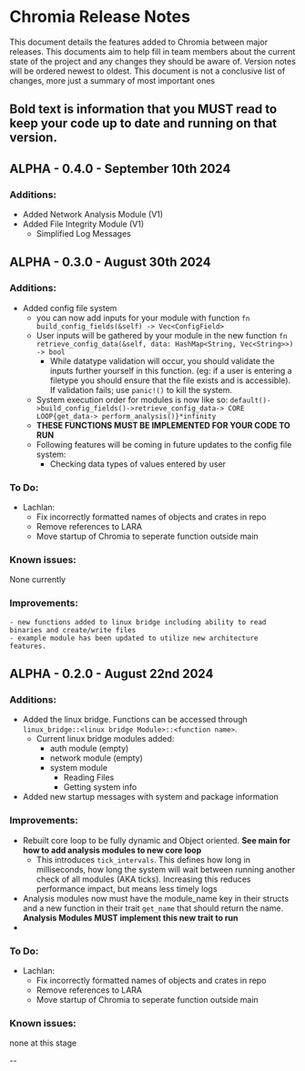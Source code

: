 # Chromia Release Notes
This document details the features added to Chromia between major releases. This documents aim to help fill in team members about the current state of the project and any changes they should be aware of. Version notes will be ordered newest to oldest. This document is not a conclusive list of changes, more just a summary of most important ones

**Bold text is information that you MUST read to keep your code up to date and running on that version**.
----

## ALPHA - 0.4.0 - September 10th 2024
### Additions:
- Added Network Analysis Module (V1)
- Added File Integrity Module (V1)
    - Simplified Log Messages

## ALPHA - 0.3.0 - August 30th 2024
### Additions:
- Added config file system 
    - you can now add inputs for your module with function `fn build_config_fields(&self) -> Vec<ConfigField>`
    - User inputs will be gathered by your module in the new function `fn retrieve_config_data(&self, data: HashMap<String, Vec<String>>) -> bool`
        - While datatype validation will occur, you should validate the inputs further yourself in this function. (eg: if a user is entering a filetype you should ensure that the file exists and is accessible). If validation fails; use `panic!()` to kill the system. 
    - System execution order for modules is now like so: `default()->build_config_fields()->retrieve_config_data-> CORE LOOP{get_data-> perform_analysis()}*infinity`
    - **THESE FUNCTIONS MUST BE IMPLEMENTED FOR YOUR CODE TO RUN**
    - Following features will be coming in future updates to the config file system:
        - Checking data types of values entered by user
### To Do:
- Lachlan:
    - Fix incorrectly formatted names of objects and crates in repo
    - Remove references to LARA
    - Move startup of Chromia to seperate function outside main
### Known issues:
None currently 
### Improvements:
    - new functions added to linux bridge including ability to read binaries and create/write files
    - example module has been updated to utilize new architecture features.
## ALPHA - 0.2.0 - August 22nd 2024
### Additions:
- Added the linux bridge. Functions can be accessed through `linux_bridge::<linux bridge Module>::<function name>`. 
    - Current linux bridge modules added:
        - auth module (empty)
        - network module (empty)
        - system module
            - Reading Files
            - Getting system info
- Added new startup messages with system and package information
### Improvements:
- Rebuilt core loop to be fully dynamic and Object oriented. **See main for how to add analysis modules to new core loop**
    - This introduces `tick_intervals`. This defines how long in milliseconds, how long the system will wait between running another check of all modules (AKA ticks). Increasing this reduces performance impact, but means less timely logs
- Analysis modules now must have the module_name key in their structs and a new function in their trait `get_name` that should return the name. **Analysis Modules MUST implement this new trait to run**
-
### To Do:
- Lachlan:
    - Fix incorrectly formatted names of objects and crates in repo
    - Remove references to LARA
    - Move startup of Chromia to seperate function outside main
### Known issues:
none at this stage

--
